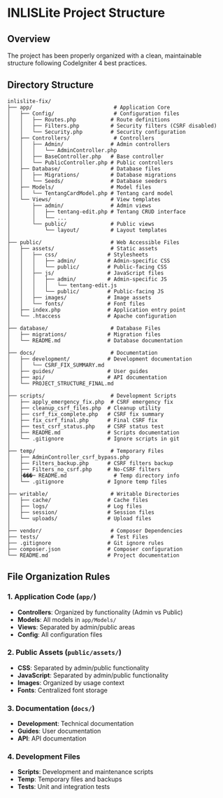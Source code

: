 # INLISLite Project Structure

## Overview
The project has been properly organized with a clean, maintainable structure following CodeIgniter 4 best practices.

## Directory Structure

```
inlislite-fix/
├── app/                          # Application Core
│   ├── Config/                   # Configuration files
│   │   ├── Routes.php           # Route definitions
│   │   ├── Filters.php          # Security filters (CSRF disabled)
│   │   └── Security.php         # Security configuration
│   ├── Controllers/              # Controllers
│   │   ├── Admin/               # Admin controllers
│   │   │   └── AdminController.php
│   │   ├── BaseController.php   # Base controller
│   │   └── PublicController.php # Public controllers
│   ├── Database/                # Database files
│   │   ├── Migrations/          # Database migrations
│   │   └── Seeds/               # Database seeders
│   ├── Models/                  # Model files
│   │   └── TentangCardModel.php # Tentang card model
│   └── Views/                   # View templates
│       ├── admin/               # Admin views
│       │   ├── tentang-edit.php # Tentang CRUD interface
│       │   └── ...
│       └── public/              # Public views
│           └── layout/          # Layout templates
│
├── public/                      # Web Accessible Files
│   ├── assets/                  # Static assets
│   │   ├── css/                # Stylesheets
│   │   │   ├── admin/          # Admin-specific CSS
│   │   │   └── public/         # Public-facing CSS
│   │   ├── js/                 # JavaScript files
│   │   │   ├── admin/          # Admin-specific JS
│   │   │   │   └── tentang-edit.js
│   │   │   └── public/         # Public-facing JS
│   │   ├── images/             # Image assets
│   │   └── fonts/              # Font files
│   ├── index.php               # Application entry point
│   └── .htaccess               # Apache configuration
│
├── database/                    # Database Files
│   ├── migrations/             # Migration files
│   └── README.md               # Database documentation
│
├── docs/                        # Documentation
│   ├── development/            # Development documentation
│   │   └── CSRF_FIX_SUMMARY.md
│   ├── guides/                 # User guides
│   ├── api/                    # API documentation
│   └── PROJECT_STRUCTURE_FINAL.md
│
├── scripts/                     # Development Scripts
│   ├── apply_emergency_fix.php  # CSRF emergency fix
│   ├── cleanup_csrf_files.php  # Cleanup utility
│   ├── csrf_fix_complete.php   # CSRF fix summary
│   ├── fix_csrf_final.php      # Final CSRF fix
│   ├── test_csrf_status.php    # CSRF status test
│   ├── README.md               # Scripts documentation
│   └── .gitignore              # Ignore scripts in git
│
├── temp/                        # Temporary Files
│   ├── AdminController_csrf_bypass.php
│   ├── Filters_backup.php      # CSRF filters backup
│   ├── Filters_no_csrf.php     # No-CSRF filters
│   ├���─ README.md               # Temp directory info
│   └── .gitignore              # Ignore temp files
│
├── writable/                    # Writable Directories
│   ├── cache/                  # Cache files
│   ├── logs/                   # Log files
│   ├── session/                # Session files
│   └── uploads/                # Upload files
│
├── vendor/                      # Composer Dependencies
├── tests/                       # Test Files
├── .gitignore                  # Git ignore rules
├── composer.json               # Composer configuration
└── README.md                   # Project documentation
```

## File Organization Rules

### 1. Application Code (`app/`)
- **Controllers**: Organized by functionality (Admin vs Public)
- **Models**: All models in `app/Models/`
- **Views**: Separated by admin/public areas
- **Config**: All configuration files

### 2. Public Assets (`public/assets/`)
- **CSS**: Separated by admin/public functionality
- **JavaScript**: Separated by admin/public functionality
- **Images**: Organized by usage context
- **Fonts**: Centralized font storage

### 3. Documentation (`docs/`)
- **Development**: Technical documentation
- **Guides**: User documentation
- **API**: API documentation

### 4. Development Files
- **Scripts**: Development and maintenance scripts
- **Temp**: Temporary files and backups
- **Tests**: Unit and integration tests

